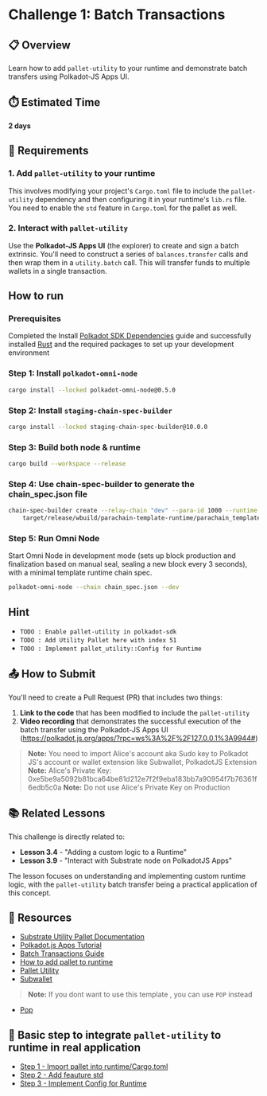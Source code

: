 # Challenge 1: Batch Transactions

## 📋 Overview
Learn how to add `pallet-utility` to your runtime and demonstrate batch transfers using Polkadot-JS Apps UI.

## ⏱️ Estimated Time
**2 days**

## 🎯 Requirements

### 1. Add `pallet-utility` to your runtime
This involves modifying your project's `Cargo.toml` file to include the `pallet-utility` dependency and then configuring it in your runtime's `lib.rs` file. You need to enable the `std` feature in `Cargo.toml` for the pallet as well.

### 2. Interact with `pallet-utility`
Use the **Polkadot-JS Apps UI** (the explorer) to create and sign a batch extrinsic. You'll need to construct a series of `balances.transfer` calls and then wrap them in a `utility.batch` call. This will transfer funds to multiple wallets in a single transaction.


## How to run 

### Prerequisites

Completed the Install [Polkadot SDK Dependencies](https://docs.polkadot.com/develop/parachains/install-polkadot-sdk/) guide and successfully installed [Rust](https://www.rust-lang.org/) and the required packages to set up your development environment


### Step 1:  Install `polkadot-omni-node`

```sh
cargo install --locked polkadot-omni-node@0.5.0
```

### Step 2:  Install `staging-chain-spec-builder`

```sh
cargo install --locked staging-chain-spec-builder@10.0.0
```

### Step 3:  Build both node & runtime

```sh
cargo build --workspace --release
```

### Step 4: Use chain-spec-builder to generate the chain_spec.json file

```sh
chain-spec-builder create --relay-chain "dev" --para-id 1000 --runtime \
    target/release/wbuild/parachain-template-runtime/parachain_template_runtime.wasm named-preset development
```


### Step 5: Run Omni Node

Start Omni Node in development mode (sets up block production and finalization based on manual seal,
sealing a new block every 3 seconds), with a minimal template runtime chain spec.

```sh
polkadot-omni-node --chain chain_spec.json --dev
```

## Hint 

- `TODO : Enable pallet-utility in polkadot-sdk`
- `TODO : Add Utility Pallet here with index 51`
- `TODO : Implement pallet_utility::Config for Runtime` 

## 📤 How to Submit

You'll need to create a Pull Request (PR) that includes two things:

1. **Link to the code** that has been modified to include the `pallet-utility`
2. **Video recording** that demonstrates the successful execution of the batch transfer using the Polkadot-JS Apps UI (https://polkadot.js.org/apps/?rpc=ws%3A%2F%2F127.0.0.1%3A9944#)

> **Note:** You need to import Alice's account aka Sudo key to Polkadot JS's account or wallet extension like Subwallet, PolkadotJS Extension 
> **Note:** Alice's Private Key: 0xe5be9a5092b81bca64be81d212e7f2f9eba183bb7a90954f7b76361f6edb5c0a
> **Note:** Do not use Alice's Private Key on Production

## 📚 Related Lessons

This challenge is directly related to:
- **Lesson 3.4** - "Adding a custom logic to a Runtime"
- **Lesson 3.9** - "Interact with Substrate node on PolkadotJS Apps"

The lesson focuses on understanding and implementing custom runtime logic, with the `pallet-utility` batch transfer being a practical application of this concept.

## 🔗 Resources

- [Substrate Utility Pallet Documentation](https://www.youtube.com/watch?v=diMgOaIYo-s)
- [Polkadot.js Apps Tutorial](https://www.youtube.com/watch?v=uMaSEWajHT0&list=PLnhzaKpksqOKiqu9DDjGnmZWB0hYTaOUC&index=11)
- [Batch Transactions Guide](https://www.youtube.com/watch?v=uoUC2K8muvw)
- [How to add pallet to runtime](https://docs.polkadot.com/develop/parachains/customize-parachain/add-existing-pallets/)
- [Pallet Utility](https://github.com/paritytech/polkadot-sdk/tree/master/substrate/frame/utility)
- [Subwallet](https://www.subwallet.app/download.html)


> **Note:** If you dont want to use this template , you can use `POP` instead
- [Pop](https://learn.onpop.io/chains/guides/create-a-new-parachain) 

## 🔗 Basic step to integrate `pallet-utility` to runtime in real application

- [Step 1 - Import pallet into runtime/Cargo.toml](https://github.com/peaqnetwork/peaq-network-node/blob/dev/runtime/peaq/Cargo.toml#L61)
- [Step 2 - Add feauture std](https://github.com/peaqnetwork/peaq-network-node/blob/dev/runtime/peaq/Cargo.toml#L224)
- [Step 3 - Implement Config for Runtime](https://github.com/peaqnetwork/peaq-network-node/blob/dev/runtime/peaq/src/lib.rs#L572)


